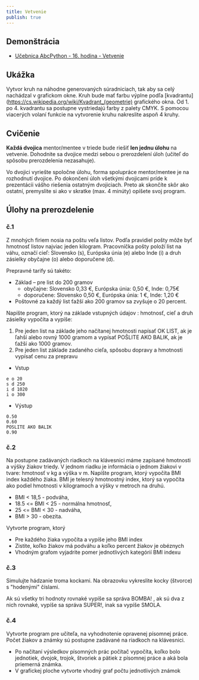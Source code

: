 ```yaml
---
title: Vetvenie
publish: true
---
```



## Demonštrácia

- [Učebnica AbcPython - 16. hodina - Vetvenie](https://abcpython.input.sk/p16.html)

## Ukážka

Vytvor kruh na náhodne generovaných súradniciach, tak aby sa celý nachádzal v grafickom okne. Kruh bude mať farbu výplne podľa [kvadrantu](https://cs.wikipedia.org/wiki/Kvadrant_(geometrie) grafického okna. Od 1. po 4. kvadrantu sa postupne vystriedajú farby z palety CMYK. S pomocou viacerých volaní funkcie na vytvorenie kruhu nakreslite aspoň 4 kruhy.

## Cvičenie

**Každá dvojica** mentor/mentee v triede bude riešiť **len jednu úlohu** na vetvenie. Dohodnite sa dvojice medzi sebou o prerozdelení úloh (učiteľ do spôsobu prerozdelenia nezasahuje). 

Vo dvojici vyriešte spoločne úlohu, forma spolupráce mentor/mentee je na rozhodnutí dvojice. Po dokončení úloh všetkými dvojicami príde k prezentácii vášho riešenia ostatným dvojiciach. Preto ak skončíte skôr ako ostatní, premyslite si ako v skratke (max. 4 minúty) opíšete svoj program.


## Úlohy na prerozdelenie

### č.1

Z mnohých firiem nosia na poštu veľa listov. Podľa pravidiel pošty môže byť hmotnosť listov najviac jeden kilogram. Pracovníčka pošty položí list na váhu, označí cieľ: Slovensko (s), Európska únia (e) alebo Inde (i) a druh zásielky obyčajne (o) alebo doporučene (d). 

Prepravné tarify sú takéto:

- Základ – pre list do 200 gramov
    - obyčajne: Slovensko 0,33 €, Európska únia: 0,50 €, Inde: 0,75€
    - doporučene: Slovensko 0,50 €, Európska únia: 1 €, Inde: 1,20 €
- Poštovné za každý list ťažší ako 200 gramov sa zvyšuje o 20 percent.

Napíšte program, ktorý na základe vstupných údajov : hmotnosť, cieľ a druh zásielky vypočíta a vypíše:

1. Pre jeden list na základe jeho načítanej hmotnosti napísať OK LIST, ak je ľahší alebo rovný 1000 gramom a vypísať POŠLITE AKO BALIK, ak je ťažší ako 1000 gramov.
2. Pre jeden list základe zadaného cieľa, spôsobu dopravy a hmotnosti vypísať cenu za prepravu

- Vstup
```
e o 20
s d 250
i d 1020
i o 300
```
- Výstup
```
0.50
0.60
POSLITE AKO BALIK
0.90
```

### č.2

Na postupne zadávaných riadkoch na klávesnici máme zapísané hmotnosti a výšky žiakov triedy. V jednom riadku je informácia o jednom žiakovi v tvare: hmotnosť v kg a výška v m. Napíšte program, ktorý vypočíta BMI index každého žiaka. BMI je telesný hmotnostný index, ktorý sa vypočíta ako podiel hmotnosti v kilogramoch a výšky v metroch na druhú.

- BMI < 18,5 -  podváha,
- 18.5 <= BMI < 25 - normálna hmotnosť,
- 25 <= BMI < 30 - nadváha,
- BMI > 30 -  obezita.

Vytvorte program, ktorý

- Pre každého žiaka vypočíta a vypíše jeho BMI index
- Zistite, koľko žiakov má podváhu a koľko percent žiakov je obéznych
- Vhodným grafom vyjadrite pomer jednotlivých kategórií BMI indexu

### č.3

Simulujte hádzanie troma kockami. Na obrazovku vykreslite kocky (štvorce) s "hodenými" číslami.

Ak sú všetky tri hodnoty rovnaké vypíše sa správa BOMBA! , ak sú dva z nich rovnaké, vypíše sa správa SUPER!, inak sa vypíše SMOLA.

### č.4

Vytvorte program pre učiteľa, na vyhodnotenie opravenej písomnej práce. Počet žiakov a známky sú postupne zadávané na riadkoch na klávesnici.

- Po načítaní výsledkov písomných prác počítač vypočíta, koľko bolo jednotiek, dvojok, trojok, štvoriek a pätiek z písomnej práce a aká bola priemerná známka.
- V grafickej ploche vytvorte vhodný graf počtu jednotlivých známok
